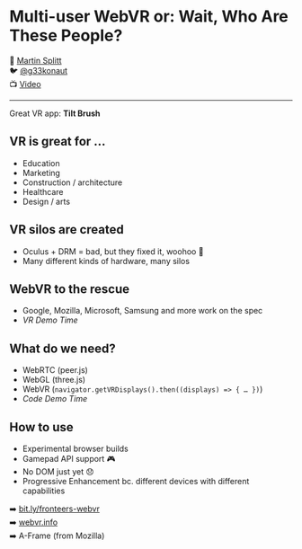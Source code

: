 # Multi-user WebVR or: Wait, Who Are These People?

:bust_in_silhouette: [Martin Splitt](https://geekonaut.de/)  
:bird:               [@g33konaut](https://twitter.com/g33konaut)  
:tv:                 [Video](https://vimeo.com/194875227)

---

Great VR app: **Tilt Brush**

## VR is great for …

- Education
- Marketing
- Construction / architecture
- Healthcare
- Design / arts

## VR silos are created

- Oculus + DRM = bad, but they fixed it, woohoo :tada:
- Many different kinds of hardware, many silos

## WebVR to the rescue

- Google, Mozilla, Microsoft, Samsung and more work on the spec
- *VR Demo Time*

## What do we need?

- WebRTC (peer.js)
- WebGL (three.js)
- WebVR (`navigator.getVRDisplays().then((displays) => { … })`)
- *Code Demo Time*

## How to use

- Experimental browser builds
- Gamepad API support :video_game:
- No DOM just yet :disappointed:
- Progressive Enhancement bc. different devices with different capabilities

➡️ [bit.ly/fronteers-webvr](http://bit.ly/fronteers-webvr)  
➡️ [webvr.info](http://webvr.info/)  
➡️ A-Frame (from Mozilla)
